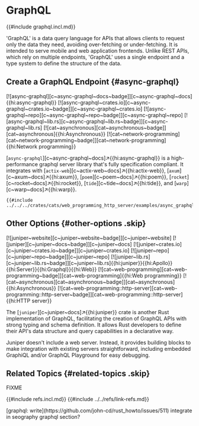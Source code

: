 # GraphQL

{{#include graphql.incl.md}}

'GraphQL' is a data query language for APIs that allows clients to request only the data they need, avoiding over-fetching or under-fetching. It is intended to serve mobile and web application frontends. Unlike REST APIs, which rely on multiple endpoints, 'GraphQL' uses a single endpoint and a type system to define the structure of the data.

## Create a GraphQL Endpoint {#async-graphql}

[![async-graphql][c~async-graphql~docs~badge]][c~async-graphql~docs]{{hi:async-graphql}}
[![async-graphql~crates.io][c~async-graphql~crates.io~badge]][c~async-graphql~crates.io]
[![async-graphql~repo][c~async-graphql~repo~badge]][c~async-graphql~repo]
[![async-graphql~lib.rs][c~async-graphql~lib.rs~badge]][c~async-graphql~lib.rs]
[![cat~asynchronous][cat~asynchronous~badge]][cat~asynchronous]{{hi:Asynchronous}}
[![cat~network-programming][cat~network-programming~badge]][cat~network-programming]{{hi:Network programming}}

[`async-graphql`][c~async-graphql~docs]↗{{hi:async-graphql}} is a high-performance graphql server library that's fully specification compliant. It integrates with [`actix-web`][c~actix-web~docs]↗{{hi:actix-web}}, [`axum`][c~axum~docs]↗{{hi:axum}}, [`poem`][c~poem~docs]↗{{hi:poem}}, [`rocket`][c~rocket~docs]↗{{hi:rocket}}, [`tide`][c~tide~docs]↗{{hi:tide}}, and [`warp`][c~warp~docs]↗{{hi:warp}}.

```rust,editable
{{#include ../../../crates/cats/web_programming_http_server/examples/async_graphql.rs:example}}
```

## Other Options {#other-options .skip}

[![juniper~website][c~juniper~website~badge]][c~juniper~website] [![juniper][c~juniper~docs~badge]][c~juniper~docs] [![juniper~crates.io][c~juniper~crates.io~badge]][c~juniper~crates.io] [![juniper~repo][c~juniper~repo~badge]][c~juniper~repo] [![juniper~lib.rs][c~juniper~lib.rs~badge]][c~juniper~lib.rs]{{hi:juniper}}{{hi:Apollo}}{{hi:Server}}{{hi:Graphql}}{{hi:Web}} [![cat~web-programming][cat~web-programming~badge]][cat~web-programming]{{hi:Web programming}} [![cat~asynchronous][cat~asynchronous~badge]][cat~asynchronous]{{hi:Asynchronous}} [![cat~web-programming::http-server][cat~web-programming::http-server~badge]][cat~web-programming::http-server]{{hi:HTTP server}}

The [`juniper`][c~juniper~docs]↗{{hi:juniper}} crate is another Rust implementation of GraphQL, facilitating the creation of GraphQL APIs with strong typing and schema definition. It allows Rust developers to define their API's data structure and query capabilities in a declarative way.

Juniper doesn't include a web server. Instead, it provides building blocks to make integration with existing servers straightforward, including embedded GraphiQL and/or GraphQL Playground for easy debugging.

## Related Topics {#related-topics .skip}

FIXME

{{#include refs.incl.md}}
{{#include ../../refs/link-refs.md}}

<div class="hidden">
[graphql: write](https://github.com/john-cd/rust_howto/issues/511) integrate in seography graphql section?
</div>
